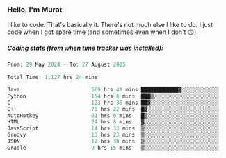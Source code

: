 ### Hello, I'm Murat

I like to code. That's basically it. There's not much else I like to do. I just code when I got spare time (and sometimes even when I don't 🙃).

##### Coding stats (from when time tracker was installed):
<!--START_SECTION:wakatime-->

```cpp
From: 29 May 2024 - To: 27 August 2025

Total Time: 1,127 hrs 24 mins

Java                       569 hrs 41 mins ████████████▓░░░░░░░░░░░░   50.24 %
Python                     154 hrs 6 mins  ███▒░░░░░░░░░░░░░░░░░░░░░   13.59 %
C                          123 hrs 36 mins ██▓░░░░░░░░░░░░░░░░░░░░░░   10.90 %
C++                        75 hrs 22 mins  █▓░░░░░░░░░░░░░░░░░░░░░░░   06.65 %
AutoHotkey                 61 hrs 6 mins   █▒░░░░░░░░░░░░░░░░░░░░░░░   05.39 %
HTML                       24 hrs 8 mins   ▓░░░░░░░░░░░░░░░░░░░░░░░░   02.13 %
JavaScript                 14 hrs 33 mins  ▒░░░░░░░░░░░░░░░░░░░░░░░░   01.28 %
Groovy                     13 hrs 23 mins  ▒░░░░░░░░░░░░░░░░░░░░░░░░   01.18 %
JSON                       12 hrs 38 mins  ▒░░░░░░░░░░░░░░░░░░░░░░░░   01.11 %
Gradle                     9 hrs 15 mins   ▒░░░░░░░░░░░░░░░░░░░░░░░░   00.82 %
```

<!--END_SECTION:wakatime-->
